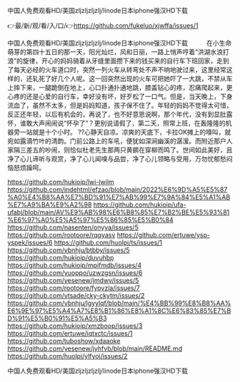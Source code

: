 中国人免费观看HD/美国zljzljzljzlj/linode日本iphone强汉HD下载

👉最/新/观/看/入/口/👉https://github.com/fukeluo/xjwffa/issues/1

中国人免费观看HD/美国zljzljzljzlj/linode日本iphone强汉HD下载　　　在小生命萌芽的第四十五日的那一天，阳光灿烂，风和日丽，一路上悄声哼着“洪湖水浪打浪”的旋律，开心的妈妈骑着从牙缝里面攒下来的钱买来的自行车下班回家，走到了每天必经的火车道口时，突然一列火车从转弯处不声不响地驶过来，这里经常这样的，还轧死了好几个人呢。这一回突然出现的火车可把她吓了一大跳，不禁从车上摔下来，一腿跪倒在地上，心口扑通扑通地跳，膝盖钻心的疼，忍痛爬起来，更心疼的还是心爱的自行车，幸好没有坏，好歹松了一口气。但是，当天晚上，下身流血了，虽然不太多，但是妈妈知道，孩子保不住了。年轻的妈妈不觉得太可惜，反正还年轻，以后有机会的，再说了，也不好意思说啊，那个年代，没有到显肚露怀，谁敢大声闹闹说“怀孕了”？更别说请假了，第二天，照常上班，在轰隆隆的机器旁一站就是十个小时。
??心静天自凉。凉爽的天底下，卡拉OK摊上的嚎叫，就宛如露滴竹叶的清韵。门前公路上的车吼，便犹如深涧幽溪的潺湲。而附近那户人家隔三差五的吵闹，则恰似杜老先生那两只黄鹂在穿柳而鸣了。世间如此美好，且净了心儿谛听与观赏，净了心儿闻嗅与品尝，净了心儿领略与受用，万勿忧郁愁闷恼怒烦躁呵。


https://github.com/hukioip/lwi-lwilm
https://github.com/indehtml/efzao/blob/main/2022%E6%9D%A5%E5%87%A0%E4%B8%AA%E7%BD%91%E7%AB%99%E7%9A%84%E5%A1%AB%E7%A9%BA%E9%A2%98
https://github.com/hukioip/ufa-ufabj/blob/main/AV%E9%AB%98%E6%B8%85%E7%B2%BE%E5%93%81%E6%97%A0%E5%A5%97%E5%86%85%E5%B0%84
https://github.com/nasenten/onyya/issues/5
https://github.com/rootoore/rqqyasv
https://github.com/ertuwe/ysp-yspek/issues/6
https://github.com/huolpi/ts/issues/1
https://github.com/vbnhju/btbby/issues/5
https://github.com/hukioip/duvuhbp
https://github.com/hukioip/mpifmdb/issues/4
https://github.com/yuoppo/uzwzgsn/issues/6
https://github.com/yesenew/jmdwv/issues/5
https://github.com/rootoore/fypvzla/issues/7
https://github.com/vtsade/cky-ckytm/issues/2
https://github.com/vbnhju/lgyylqf/blob/main/%E4%BB%99%E8%B8%AA%E6%9E%97%E5%A4%A7%E8%B1%86%E8%A1%8C%E6%83%85%E7%BD%91%E5%B0%91%E5%A5%B3
https://github.com/hukioip/xmzboop/issues/3
https://github.com/ertuwe/iqtxctc/issues/1
https://github.com/tuboshow/xdaaoke
https://github.com/yesenew/jyhfvb/blob/main/README.md
https://github.com/huolpi/ylfyoj/issues/2

中国人免费观看HD/美国zljzljzljzlj/linode日本iphone强汉HD下载
